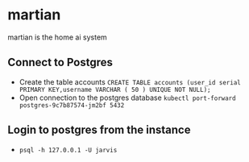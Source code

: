 # martian
martian is the home ai system

## Connect to Postgres
- Create the table accounts
`CREATE TABLE accounts (user_id serial PRIMARY KEY,username VARCHAR ( 50 ) UNIQUE NOT NULL);`
- Open connection to the postgres database
`kubectl port-forward postgres-9c7b87574-jm2bf 5432`

## Login to postgres from the instance
- `psql -h 127.0.0.1 -U jarvis`